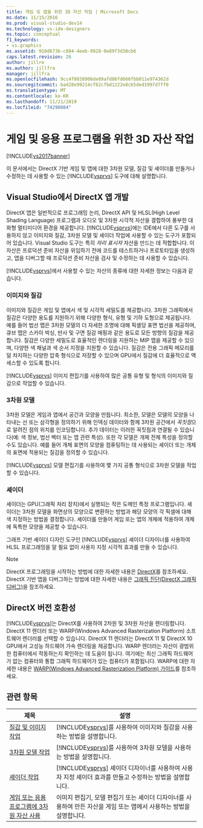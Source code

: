 ```yaml
---
title: 게임 및 앱을 위한 3D 자산 작업 | Microsoft Docs
ms.date: 11/15/2016
ms.prod: visual-studio-dev14
ms.technology: vs-ide-designers
ms.topic: conceptual
f1_keywords:
- vs.graphics
ms.assetid: 910d673b-c884-4eeb-9928-0e89f3d38cb6
caps.latest.revision: 26
author: jillre
ms.author: jillfra
manager: jillfra
ms.openlocfilehash: 9cc4f8038906de89afd86fd666fbb011e974362d
ms.sourcegitcommit: bad28e99214cf62cfbd1222e8cb5ded1997d7ff0
ms.translationtype: MT
ms.contentlocale: ko-KR
ms.lasthandoff: 11/21/2019
ms.locfileid: "74298084"
---
```

# <a name="working-with-3-d-assets-for-games-and-apps"></a>게임 및 응용 프로그램을 위한 3D 자산 작업
[!INCLUDE[vs2017banner](../includes/vs2017banner.md)]

이 문서에서는 DirectX 기반 게임 및 앱에 대한 3차원 모델, 질감 및 셰이더를 만들거나 수정하는 데 사용할 수 있는 [!INCLUDE[vsprvs](../includes/vsprvs-md.md)] 도구에 대해 설명합니다.

## <a name="directx-app-development-in-visual-studio"></a>Visual Studio에서 DirectX 앱 개발
 DirectX 앱은 일반적으로 프로그래밍 논리, DirectX API 및 HLSL(High Level Shading Language) 프로그램과 오디오 및 3차원 시각적 자산을 결합하여 풍부한 대화형 멀티미디어 환경을 제공합니다. [!INCLUDE[vsprvs](../includes/vsprvs-md.md)]에는 IDE에서 다른 도구를 사용하지 않고 이미지와 질감, 3차원 모델 및 셰이더 작업에 사용할 수 있는 도구가 포함되어 있습니다. Visual Studio 도구는 특히 *자리 표시자* 자산을 만드는 데 적합합니다. 이 자산은 프로덕션 준비 자산을 위임하기 전에 코드를 테스트하거나 프로토타입을 생성하고, 앱을 디버그할 때 프로덕션 준비 자산을 검사 및 수정하는 데 사용할 수 있습니다.

 [!INCLUDE[vsprvs](../includes/vsprvs-md.md)]에서 사용할 수 있는 자산의 종류에 대한 자세한 정보는 다음과 같습니다.

### <a name="images-and-textures"></a>이미지와 질감
 이미지와 질감은 게임 및 앱에서 색 및 시각적 세밀도를 제공합니다. 3차원 그래픽에서 질감은 다양한 용도를 지원하기 위해 다양한 형식, 유형 및 기하 도형으로 제공됩니다. 예를 들어 법선 맵은 3차원 모델의 더 자세한 조명에 대해 픽셀당 표면 법선을 제공하며, 큐브 맵은 스카이 박싱, 반사 및 구면 질감 매핑과 같은 용도로 모든 방향의 질감을 제공합니다. 질감은 다양한 세밀도로 효율적인 렌더링을 지원하는 MIP 맵을 제공할 수 있으며, 다양한 색 채널과 색 순서 지정을 지원할 수 있습니다. 질감은 전용 그래픽 메모리를 덜 차지하는 다양한 압축 형식으로 저장할 수 있으며 GPU에서 질감에 더 효율적으로 액세스할 수 있도록 합니다.

 [!INCLUDE[vsprvs](../includes/vsprvs-md.md)] 이미지 편집기를 사용하여 많은 공통 유형 및 형식의 이미지와 질감으로 작업할 수 있습니다.

### <a name="3-d-models"></a>3차원 모델
 3차원 모델은 게임과 앱에서 공간과 모양을 만듭니다. 최소한, 모델은 모델의 모양을 나타내는 선 또는 삼각형을 정의하기 위해 인덱싱 데이터와 함께 3차원 공간에서 *꼭짓점*으로 알려진 점의 위치를 인코딩합니다. 추가 데이터는 이러한 꼭짓점과 연결될 수 있습니다(예: 색 정보, 법선 벡터 또는 앱 관련 특성). 또한 각 모델은 개체 전체 특성을 정의할 수도 있습니다. 예를 들어 개체 표면의 모양을 컴퓨팅하는 데 사용되는 셰이더 또는 개체의 표면에 적용되는 질감을 정의할 수 있습니다.

 [!INCLUDE[vsprvs](../includes/vsprvs-md.md)] 모델 편집기를 사용하여 몇 가지 공통 형식으로 3차원 모델을 작업할 수 있습니다.

### <a name="shaders"></a>셰이더
 셰이더는 GPU(그래픽 처리 장치)에서 실행되는 작은 도메인 특정 프로그램입니다. 셰이더는 3차원 모델을 화면상의 모양으로 변환하는 방법과 해당 모양의 각 픽셀에 대해 색 지정하는 방법을 결정합니다. 셰이더를 만들어 게임 또는 앱의 개체에 적용하여 개체에 독특한 모양을 제공할 수 있습니다.

 그래프 기반 셰이더 디자인 도구인 [!INCLUDE[vsprvs](../includes/vsprvs-md.md)] 셰이더 디자이너를 사용하여 HLSL 프로그래밍을 알 필요 없이 사용자 지정 시각적 효과를 만들 수 있습니다.

> [!NOTE]
> DirectX 프로그래밍을 시작하는 방법에 대한 자세한 내용은 [DirectX](https://go.microsoft.com/fwlink/p/?LinkId=224633)를 참조하세요. DirectX 기반 앱을 디버그하는 방법에 대한 자세한 내용은 [그래픽 진단(DirectX 그래픽 디버그)](../debugger/visual-studio-graphics-diagnostics.md)을 참조하세요.

## <a name="directx-version-compatibility"></a>DirectX 버전 호환성
 [!INCLUDE[vsprvs](../includes/vsprvs-md.md)]는 DirectX를 사용하여 2차원 및 3차원 자산을 렌더링합니다. DirectX 11 렌더러 또는 WARP(Windows Advanced Rasterization Platform) 소프트웨어 렌더러를 선택할 수 있습니다. DirectX 11 렌더러는 DirectX 11 및 DirectX 10 GPU에서 고성능 하드웨어 가속 렌더링을 제공합니다. WARP 렌더러는 자산이 광범위한 컴퓨터에서 작동하는지 확인하는 데 도움이 됩니다. 여기에는 최신 그래픽 하드웨어가 없는 컴퓨터와 통합 그래픽 하드웨어가 있는 컴퓨터가 포함됩니다. WARP에 대한 자세한 내용은 [WARP(Windows Advanced Rasterization Platform) 가이드](https://go.microsoft.com/fwlink/p/?LinkId=224634)를 참조하세요.

## <a name="related-topics"></a>관련 항목

|제목|설명|
|-----------|-----------------|
|[질감 및 이미지 작업](../designers/working-with-textures-and-images.md)|[!INCLUDE[vsprvs](../includes/vsprvs-md.md)]를 사용하여 이미지와 질감을 사용하는 방법을 설명합니다.|
|[3차원 모델 작업](../designers/working-with-3-d-models.md)|[!INCLUDE[vsprvs](../includes/vsprvs-md.md)]를 사용하여 3차원 모델을 사용하는 방법을 설명합니다.|
|[셰이더 작업](../designers/working-with-shaders.md)|[!INCLUDE[vsprvs](../includes/vsprvs-md.md)] 셰이더 디자이너를 사용하여 사용자 지정 셰이더 효과를 만들고 수정하는 방법을 설명합니다.|
|[게임 또는 응용 프로그램에 3차원 자산 사용](../designers/using-3-d-assets-in-your-game-or-app.md)|이미지 편집기, 모델 편집기 또는 셰이더 디자이너를 사용하여 만든 자산을 게임 또는 앱에서 사용하는 방법을 설명합니다.|

